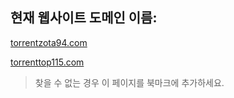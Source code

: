## 현재 웹사이트 도메인 이름:

[torrentzota94.com](https://torrentzota94.com)

[torrenttop115.com](https://torrenttop115.com)


> 찾을 수 없는 경우 이 페이지를 북마크에 추가하세요.
